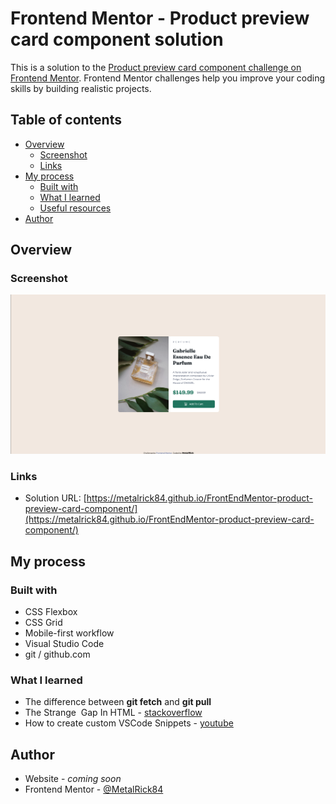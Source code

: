 # Frontend Mentor - Product preview card component solution

This is a solution to the [Product preview card component challenge on Frontend Mentor](https://www.frontendmentor.io/challenges/product-preview-card-component-GO7UmttRfa). Frontend Mentor challenges help you improve your coding skills by building realistic projects. 

## Table of contents

- [Overview](#overview)
  - [Screenshot](#screenshot)
  - [Links](#links)
- [My process](#my-process)
  - [Built with](#built-with)
  - [What I learned](#what-i-learned)
  - [Useful resources](#useful-resources)
- [Author](#author)

## Overview

### Screenshot

![Screenshot - Solution](/images/desktop-preview-metalrick.png)

### Links

- Solution URL: [https://metalrick84.github.io/FrontEndMentor-product-preview-card-component/](https://metalrick84.github.io/FrontEndMentor-product-preview-card-component/)

## My process

### Built with

- CSS Flexbox
- CSS Grid
- Mobile-first workflow
- Visual Studio Code
- git / github.com

### What I learned

- The difference between **git fetch** and **git pull**
- The Strange <img> Gap In HTML - [stackoverflow](https://stackoverflow.com/questions/5804256/image-inside-div-has-extra-space-below-the-image)
- How to create custom VSCode Snippets - [youtube](https://www.youtube.com/watch?v=TGh2NpCIDlc&t=135s)

## Author

- Website - *coming soon*
- Frontend Mentor - [@MetalRick84](https://www.frontendmentor.io/profile/MetalRick84)